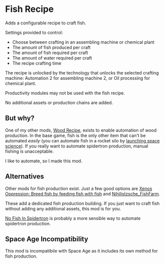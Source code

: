 # Fish Recipe

Adds a configurable recipe to craft fish.

Settings provided to control:

* Choose between crafting in an assembling machine or chemical plant
* The amount of fish produced per craft
* The amount of fish required per craft
* The amount of water required per craft
* The recipe crafting time

The recipe is unlocked by the technology that unlocks the selected crafting machine: Automation 2 for assembling machine 2, or Oil processing for chemical plant.

Productivity modules may not be used with the fish recipe.

No additional assets or production chains are added.

## But why?

One of my other mods, [Wood Recipe](https://mods.factorio.com/mod/atan-wood), exists to enable automation of wood production. In the base game, fish is the only other item that can't be automated *easily* (you can automate fish in a rocket silo by [launching space science](https://wiki.factorio.com/Raw_fish)). If you really want to automate spidertron production, manual fishing is unacceptable.

I like to automate, so I made this mod.

## Alternatives

Other mods for fish production exist. Just a few good options are [Xenos Oppression: Breed fish by feeding fish with fish](https://mods.factorio.com/mod/fish-production-cycle) and [Nihilistzsche_FishFarm](https://mods.factorio.com/mod/Nihilistzsche_FishFarm).

These add a dedicated fish production building. If you just want to craft fish without adding any additional assets, this mod is for you.

[No Fish In Spidertron](https://mods.factorio.com/mod/NoFishInSpidertron) is probably a more sensible way to automate spidertron production.

## Space Age Incompatibility

This mod is incompatibile with Space Age as it includes its own method for fish production.
